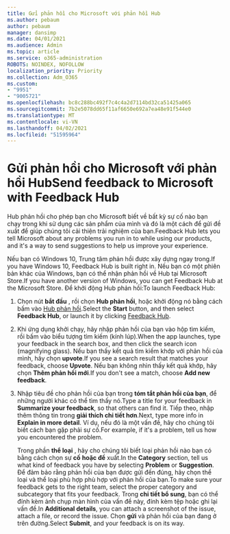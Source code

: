 ```yaml
---
title: Gửi phản hồi cho Microsoft với phản hồi Hub
ms.author: pebaum
author: pebaum
manager: dansimp
ms.date: 04/01/2021
ms.audience: Admin
ms.topic: article
ms.service: o365-administration
ROBOTS: NOINDEX, NOFOLLOW
localization_priority: Priority
ms.collection: Adm_O365
ms.custom:
- "9951"
- "9005721"
ms.openlocfilehash: bc8c288bc492f7c4c4a2d7114bd32ca51425a065
ms.sourcegitcommit: 7b2e5078dd65f11af6650e692a7ea48e91f544e0
ms.translationtype: MT
ms.contentlocale: vi-VN
ms.lasthandoff: 04/02/2021
ms.locfileid: "51595964"
---
```

# <a name="send-feedback-to-microsoft-with-feedback-hub"></a><span data-ttu-id="d525c-102">Gửi phản hồi cho Microsoft với phản hồi Hub</span><span class="sxs-lookup"><span data-stu-id="d525c-102">Send feedback to Microsoft with Feedback Hub</span></span>

<span data-ttu-id="d525c-103">Hub phản hồi cho phép bạn cho Microsoft biết về bất kỳ sự cố nào bạn chạy trong khi sử dụng các sản phẩm của mình và đó là một cách để gửi đề xuất để giúp chúng tôi cải thiện trải nghiệm của bạn.</span><span class="sxs-lookup"><span data-stu-id="d525c-103">Feedback Hub lets you tell Microsoft about any problems you run in to while using our products, and it's a way to send suggestions to help us improve your experience.</span></span>

<span data-ttu-id="d525c-104">Nếu bạn có Windows 10, Trung tâm phản hồi được xây dựng ngay trong.</span><span class="sxs-lookup"><span data-stu-id="d525c-104">If you have Windows 10, Feedback Hub is built right in.</span></span> <span data-ttu-id="d525c-105">Nếu bạn có một phiên bản khác của Windows, bạn có thể nhận phản hồi về Hub tại Microsoft Store.</span><span class="sxs-lookup"><span data-stu-id="d525c-105">If you have another version of Windows, you can get Feedback Hub at the Microsoft Store.</span></span> <span data-ttu-id="d525c-106">Để khởi động Hub phản hồi:</span><span class="sxs-lookup"><span data-stu-id="d525c-106">To launch Feedback Hub:</span></span> 

1. <span data-ttu-id="d525c-107">Chọn nút **bắt đầu** , rồi chọn **Hub phản hồi**, hoặc khởi động nó bằng cách bấm vào [Hub phản hồi](feedback-hub://).</span><span class="sxs-lookup"><span data-stu-id="d525c-107">Select the **Start** button, and then select **Feedback Hub**, or launch it by clicking [Feedback Hub](feedback-hub://).</span></span>

1. <span data-ttu-id="d525c-108">Khi ứng dụng khởi chạy, hãy nhập phản hồi của bạn vào hộp tìm kiếm, rồi bấm vào biểu tượng tìm kiếm (kính lúp).</span><span class="sxs-lookup"><span data-stu-id="d525c-108">When the app launches, type your feedback in the search box, and then click the search icon (magnifying glass).</span></span> <span data-ttu-id="d525c-109">Nếu bạn thấy kết quả tìm kiếm khớp với phản hồi của mình, hãy chọn **upvote**.</span><span class="sxs-lookup"><span data-stu-id="d525c-109">If you see a search result that matches your feedback, choose **Upvote**.</span></span> <span data-ttu-id="d525c-110">Nếu bạn không nhìn thấy kết quả khớp, hãy chọn **Thêm phản hồi mới**.</span><span class="sxs-lookup"><span data-stu-id="d525c-110">If you don't see a match, choose **Add new feedback**.</span></span>

1. <span data-ttu-id="d525c-111">Nhập tiêu đề cho phản hồi của bạn trong **tóm tắt phản hồi của bạn**, để những người khác có thể tìm thấy nó.</span><span class="sxs-lookup"><span data-stu-id="d525c-111">Type a title for your feedback in **Summarize your feedback**, so that others can find it.</span></span> <span data-ttu-id="d525c-112">Tiếp theo, nhập thêm thông tin trong **giải thích chi tiết hơn**.</span><span class="sxs-lookup"><span data-stu-id="d525c-112">Next, type more info in **Explain in more detail**.</span></span> <span data-ttu-id="d525c-113">Ví dụ, nếu đó là một vấn đề, hãy cho chúng tôi biết cách bạn gặp phải sự cố.</span><span class="sxs-lookup"><span data-stu-id="d525c-113">For example, if it's a problem, tell us how you encountered the problem.</span></span>

    <span data-ttu-id="d525c-114">Trong phần **thể loại** , hãy cho chúng tôi biết loại phản hồi nào bạn có bằng cách chọn sự **cố** **hoặc đề** xuất.</span><span class="sxs-lookup"><span data-stu-id="d525c-114">In the **Category** section, tell us what kind of feedback you have by selecting **Problem** or **Suggestion**.</span></span> <span data-ttu-id="d525c-115">Để đảm bảo rằng phản hồi của bạn được gửi đến đúng, hãy chọn thể loại và thể loại phù hợp phù hợp với phản hồi của bạn.</span><span class="sxs-lookup"><span data-stu-id="d525c-115">To make sure your feedback gets to the right team, select the proper category and subcategory that fits your feedback.</span></span> <span data-ttu-id="d525c-116">Trong **chi tiết bổ sung**, bạn có thể đính kèm ảnh chụp màn hình của vấn đề này, đính kèm tệp hoặc ghi lại vấn đề.</span><span class="sxs-lookup"><span data-stu-id="d525c-116">In **Additional details**, you can attach a screenshot of the issue, attach a file, or record the issue.</span></span> <span data-ttu-id="d525c-117">Chọn **gửi** và phản hồi của bạn đang ở trên đường.</span><span class="sxs-lookup"><span data-stu-id="d525c-117">Select **Submit**, and your feedback is on its way.</span></span>


